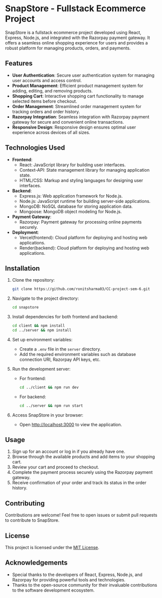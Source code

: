 # SnapStore - Fullstack Ecommerce Project

SnapStore is a fullstack ecommerce project developed using React, Express, Node.js, and integrated with the Razorpay payment gateway. It offers a seamless online shopping experience for users and provides a robust platform for managing products, orders, and payments.

## Features

- **User Authentication**: Secure user authentication system for managing user accounts and access control.
- **Product Management**: Efficient product management system for adding, editing, and removing products.
- **Shopping Cart**: Interactive shopping cart functionality to manage selected items before checkout.
- **Order Management**: Streamlined order management system for tracking orders and order history.
- **Razorpay Integration**: Seamless integration with Razorpay payment gateway for secure and convenient online transactions.
- **Responsive Design**: Responsive design ensures optimal user experience across devices of all sizes.

## Technologies Used

- **Frontend**:
  - React: JavaScript library for building user interfaces.
  - Context-API: State management library for managing application state.
  - HTML/CSS: Markup and styling languages for designing user interfaces.
- **Backend**:
  - Express.js: Web application framework for Node.js.
  - Node.js: JavaScript runtime for building server-side applications.
  - MongoDB: NoSQL database for storing application data.
  - Mongoose: MongoDB object modeling for Node.js.
- **Payment Gateway**:
  - Razorpay: Payment gateway for processing online payments securely.
- **Deployment**:
  - Vercel(frontend): Cloud platform for deploying and hosting web applications.
  - Render(backend): Cloud platform for deploying and hosting web applications.

## Installation

1. Clone the repository:

   ```bash
   git clone https://github.com/ronitsharma03/CC-project-sem-6.git
   ```

2. Navigate to the project directory:

   ```bash
   cd snapstore
   ```

3. Install dependencies for both frontend and backend:

   ```bash
   cd client && npm install
   cd ../server && npm install
   ```

4. Set up environment variables:
   - Create a `.env` file in the `server` directory.
   - Add the required environment variables such as database connection URI, Razorpay API keys, etc.

5. Run the development server:
   - For frontend:
     ```bash
     cd ../client && npm run dev
     ```
   - For backend:
     ```bash
     cd ../server && npm run start
     ```

6. Access SnapStore in your browser:
   - Open [http://localhost:3000](http://localhost:3000) to view the application.

## Usage

1. Sign up for an account or log in if you already have one.
2. Browse through the available products and add items to your shopping cart.
3. Review your cart and proceed to checkout.
4. Complete the payment process securely using the Razorpay payment gateway.
5. Receive confirmation of your order and track its status in the order history.

## Contributing

Contributions are welcome! Feel free to open issues or submit pull requests to contribute to SnapStore.

## License

This project is licensed under the [MIT License](LICENSE).

## Acknowledgements

- Special thanks to the developers of React, Express, Node.js, and Razorpay for providing powerful tools and technologies.
- Thanks to the open-source community for their invaluable contributions to the software development ecosystem.